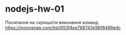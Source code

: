 # nodejs-hw-01

Посилання на скріншоти виконання команд
https://monosnap.com/list/653f4ea768743e96f8488edc

